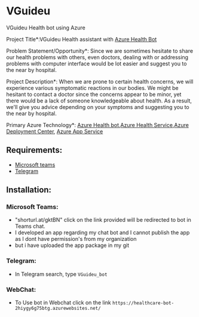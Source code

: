 # VGuideu
VGuideu Health bot using Azure

Project Title*:VGuideu Health assistant with [Azure Health Bot](https://docs.microsoft.com/en-us/azure/health-bot/overview)

Problem Statement/Opportunity*: Since we are sometimes hesitate to share our health problems with others, even doctors, dealing with or addressing problems with computer interface would be lot easier and suggest you to the near by hospital.

Project Description*: When we are prone to certain health concerns, we will experience various symptomatic reactions in our bodies. We might be hesitant to contact a doctor since the concerns appear to be minor, yet there would be a lack of someone knowledgeable about health.
As a result, we'll give you advice depending on your symptoms and suggesting you to the near by hospital.

Primary Azure Technology*: [Azure Health bot](https://azure.microsoft.com/en-us/services/bot-services/health-bot/#overview),[Azure Health Service](https://azure.microsoft.com/en-in/features/service-health/),[Azure Deployment Center](https://docs.microsoft.com/en-us/azure/app-service/deploy-continuous-deployment?tabs=github), [Azure App Service](https://azure.microsoft.com/en-in/services/app-service/)

## Requirements:
- [Microsoft teams](https://www.microsoft.com/en-in/microsoft-teams/download-app)
- [Telegram](https://web.telegram.org/k/)

## Installation:

### Microsoft Teams:

 - "shorturl.at/gktBN" click on the link provided will be redirected to bot in Teams chat.
 - I developed an app regarding my chat bot and I cannot publish the app as I dont have permission's from my organization 
 - but i have uploaded the app package in my git
 
 ### Telegram:
 
 - In Telegram search, type `VGuideu_bot`
 
 ### WebChat:
 - To Use bot in Webchat click on the link `https://healthcare-bot-2hiygy6g75btg.azurewebsites.net/`
